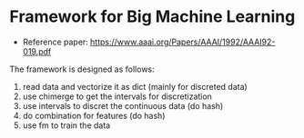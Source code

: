 # Framework for Big Machine Learning
- Reference paper: https://www.aaai.org/Papers/AAAI/1992/AAAI92-019.pdf

The framework is designed as follows:
1. read data and vectorize it as dict (mainly for discreted data)
2. use chimerge to get the intervals for discretization
3. use intervals to discret the continuous data (do hash)
4. do combination for features (do hash)
5. use fm to train the data
